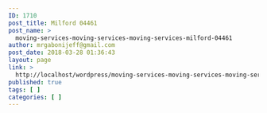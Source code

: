 ```yaml
---
ID: 1710
post_title: Milford 04461
post_name: >
  moving-services-moving-services-moving-services-milford-04461
author: mrgabonijeff@gmail.com
post_date: 2018-03-28 01:36:43
layout: page
link: >
  http://localhost/wordpress/moving-services-moving-services-moving-services-milford-04461/
published: true
tags: [ ]
categories: [ ]
---
```

